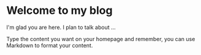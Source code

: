 # Welcome to my blog

I'm glad you are here. I plan to talk about ...

Type the content you want on your homepage and remember, you can use Markdown to format your content.
